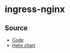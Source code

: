 # ingress-nginx

## Source

* [Code](https://github.com/kubernetes/ingress-nginx)
* [Helm chart](https://github.com/kubernetes/ingress-nginx/tree/main/charts/ingress-nginx)

